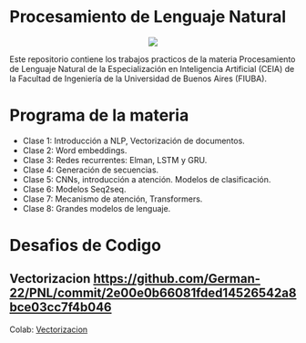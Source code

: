# Procesamiento de Lenguaje Natural

<p align="center">
   <img src="https://github.com/user-attachments/assets/4f9bfbfe-f7a4-47a3-8031-a9048e835406">
</p>

Este repositorio contiene los trabajos practicos de la materia Procesamiento de Lenguaje Natural de la Especialización en Inteligencia Artificial (CEIA) de la Facultad de Ingeniería de la Universidad de Buenos Aires (FIUBA). 


# Programa de la materia
-  Clase 1: Introducción a NLP, Vectorización de documentos.
-  Clase 2: Word embeddings.
-  Clase 3: Redes recurrentes: Elman, LSTM y GRU.
-  Clase 4: Generación de secuencias.
-  Clase 5: CNNs, introducción a atención. Modelos de clasificación.
-  Clase 6: Modelos Seq2seq.
-  Clase 7: Mecanismo de atención, Transformers.
-  Clase 8: Grandes modelos de lenguaje.


# Desafios de Codigo
## Vectorizacion https://github.com/German-22/PNL/commit/2e00e0b66081fded14526542a8bce03cc7f4b046
Colab: [Vectorizacion](https://github.com/German-22/PNL/commit/2e00e0b66081fded14526542a8bce03cc7f4b046)
